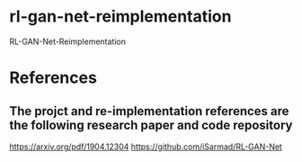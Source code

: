 # rl-gan-net-reimplementation
RL-GAN-Net-Reimplementation

# References
## The projct and re-implementation references are the following research paper and code repository
https://arxiv.org/pdf/1904.12304
https://github.com/iSarmad/RL-GAN-Net

